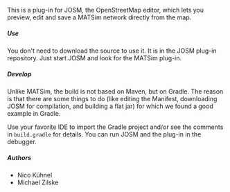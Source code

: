 This is a plug-in for JOSM, the OpenStreetMap editor, which lets you preview, edit and save a MATSim network
directly from the map.

##### Use
You don't need to download the source to use it. It is in the JOSM plug-in repository. Just start JOSM and look
for the MATSim plug-in.

##### Develop
Unlike MATSim, the build is not based on Maven, but on Gradle. The reason is that there are some things to do
(like editing the Manifest, downloading JOSM for compilation, and building a flat jar) for which we
found a good example in Gradle.

Use your favorite IDE to import the Gradle project and/or see the comments in `build.gradle` for details. You can
run JOSM and the plug-in in the debugger.

##### Authors
* Nico Kühnel
* Michael Zilske
